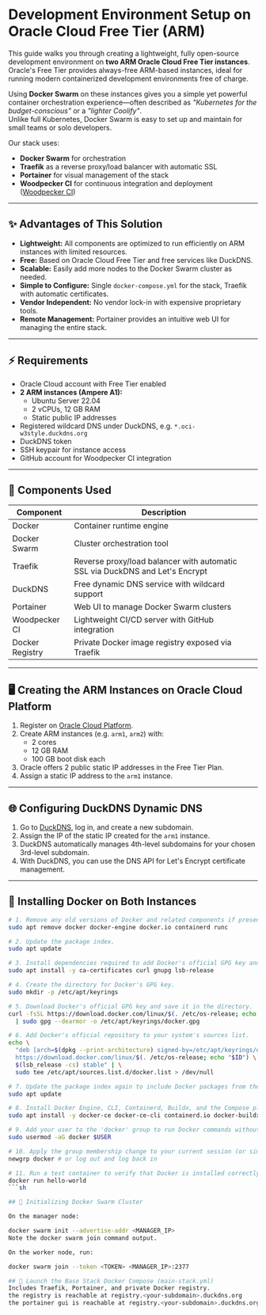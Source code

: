 # Development Environment Setup on Oracle Cloud Free Tier (ARM)

This guide walks you through creating a lightweight, fully open-source development environment on **two ARM Oracle Cloud Free Tier instances**.  
Oracle's Free Tier provides always-free ARM-based instances, ideal for running modern containerized development environments free of charge.

Using **Docker Swarm** on these instances gives you a simple yet powerful container orchestration experience—often described as _"Kubernetes for the budget-conscious"_ or a _"lighter Coolify"_.  
Unlike full Kubernetes, Docker Swarm is easy to set up and maintain for small teams or solo developers.

Our stack uses:

- **Docker Swarm** for orchestration
- **Traefik** as a reverse proxy/load balancer with automatic SSL
- **Portainer** for visual management of the stack
- **Woodpecker CI** for continuous integration and deployment ([Woodpecker CI](https://woodpecker-ci.org/))

---

## ✨ Advantages of This Solution

- **Lightweight:** All components are optimized to run efficiently on ARM instances with limited resources.
- **Free:** Based on Oracle Cloud Free Tier and free services like DuckDNS.
- **Scalable:** Easily add more nodes to the Docker Swarm cluster as needed.
- **Simple to Configure:** Single `docker-compose.yml` for the stack, Traefik with automatic certificates.
- **Vendor Independent:** No vendor lock-in with expensive proprietary tools.
- **Remote Management:** Portainer provides an intuitive web UI for managing the entire stack.

---

## ⚡ Requirements

- Oracle Cloud account with Free Tier enabled
- **2 ARM instances (Ampere A1):**
  - Ubuntu Server 22.04
  - 2 vCPUs, 12 GB RAM
  - Static public IP addresses
- Registered wildcard DNS under DuckDNS, e.g. `*.oci-w3style.duckdns.org`
- DuckDNS token
- SSH keypair for instance access
- GitHub account for Woodpecker CI integration

---

## 🔹 Components Used

| Component         | Description                                                                  |
|-------------------|------------------------------------------------------------------------------|
| Docker            | Container runtime engine                                                     |
| Docker Swarm      | Cluster orchestration tool                                                   |
| Traefik           | Reverse proxy/load balancer with automatic SSL via DuckDNS and Let's Encrypt |
| DuckDNS           | Free dynamic DNS service with wildcard support                               |
| Portainer         | Web UI to manage Docker Swarm clusters                                       |
| Woodpecker CI     | Lightweight CI/CD server with GitHub integration                             |
| Docker Registry   | Private Docker image registry exposed via Traefik                            |

---

## 🖥️ Creating the ARM Instances on Oracle Cloud Platform

1. Register on [Oracle Cloud Platform](https://cloud.oracle.com/).
2. Create ARM instances (e.g. `arm1`, `arm2`) with:
    - 2 cores
    - 12 GB RAM
    - 100 GB boot disk each
3. Oracle offers 2 public static IP addresses in the Free Tier Plan.
4. Assign a static IP address to the `arm1` instance.

---

## 🌐 Configuring DuckDNS Dynamic DNS

1. Go to [DuckDNS](https://www.duckdns.org/), log in, and create a new subdomain.
2. Assign the IP of the static IP created for the `arm1` instance.
3. DuckDNS automatically manages 4th-level subdomains for your chosen 3rd-level subdomain.
4. With DuckDNS, you can use the DNS API for Let's Encrypt certificate management.

---

## 👷 Installing Docker on Both Instances

```sh
# 1. Remove any old versions of Docker and related components if present.
sudo apt remove docker docker-engine docker.io containerd runc

# 2. Update the package index.
sudo apt update

# 3. Install dependencies required to add Docker's official GPG key and repository.
sudo apt install -y ca-certificates curl gnupg lsb-release

# 4. Create the directory for Docker's GPG key.
sudo mkdir -p /etc/apt/keyrings

# 5. Download Docker's official GPG key and save it in the directory.
curl -fsSL https://download.docker.com/linux/$(. /etc/os-release; echo "$ID")/gpg \
  | sudo gpg --dearmor -o /etc/apt/keyrings/docker.gpg

# 6. Add Docker's official repository to your system's sources list.
echo \
  "deb [arch=$(dpkg --print-architecture) signed-by=/etc/apt/keyrings/docker.gpg] \
  https://download.docker.com/linux/$(. /etc/os-release; echo "$ID") \
  $(lsb_release -cs) stable" | \
  sudo tee /etc/apt/sources.list.d/docker.list > /dev/null

# 7. Update the package index again to include Docker packages from the new repository.
sudo apt update

# 8. Install Docker Engine, CLI, Containerd, Buildx, and the Compose plugin.
sudo apt install -y docker-ce docker-ce-cli containerd.io docker-buildx-plugin docker-compose-plugin

# 9. Add your user to the 'docker' group to run Docker commands without sudo.
sudo usermod -aG docker $USER

# 10. Apply the group membership change to your current session (or simply log out and log back in).
newgrp docker # or log out and log back in

# 11. Run a test container to verify that Docker is installed correctly.
docker run hello-world
```sh

## 🌟 Initializing Docker Swarm Cluster

On the manager node:

docker swarm init --advertise-addr <MANAGER_IP>
Note the docker swarm join command output.

On the worker node, run:

docker swarm join --token <TOKEN> <MANAGER_IP>:2377

## 🧰 Launch the Base Stack Docker Compose (main-stack.yml)
Includes Traefik, Portainer, and private Docker registry.
the registry is reachable at registry.<your-subdomain>.duckdns.org
the portainer gui is reachable at registry.<your-subdomain>.duckdns.org

